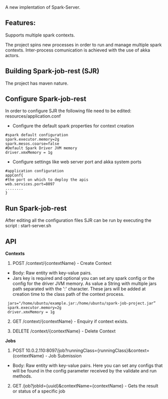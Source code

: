 A new implentation of Spark-Server.

## Features:

Supports multiple spark contexts.

The project spins new processes in order to run and manage multiple spark contexts. Inter-process comunication is achieved with the use of akka actors.

## Building Spark-job-rest (SJR)

The project has maven nature.

## Configure Spark-job-rest

In order to configure SJR the following file need to be edited: resources/application.conf

* Configure the default spark properties for context creation
``` 
#spark default configuration
spark.executor.memory=2g
spark.mesos.coarse=false
#Default Spark Driver JVM memory
driver.xmxMemory = 1g
```
* Configure settings like web server port and akka system ports
```
#application configuration
appConf{
#the port on which to deploy the apis
web.services.port=8097
........
}
```

## Run Spark-job-rest

After editing all the configuration files SJR can be run by executing the script : start-server.sh

## API

**Contexts**

1. POST /context/{contextName}  -  Create Context
  * Body:  Raw entity with key-value pairs. 
  * Jars key is required and optional you can set any spark config or the config for the driver JVM memory. As value a String with multiple jars path separated with the ':' character. These jars will be added at creation time to the class path of the context process.
```
 jars="/home/ubuntu/example.jar:/home/ubuntu/spark-job-project.jar”
 spark.executor.memory=2g
 driver.xmxMemory = 1g
```

2.  GET /context/{contextName}  -  Enquiry if context exists. 

3. DELETE /context/{contextName}  -  Delete Context

**Jobs**

1. POST 10.0.2.110:8097/job?runningClass={runningClass}&context={contextName}  - Job Submission 
  * Body:  Raw entity with key-value pairs. Here you can set any configs that will be found in the config parameter received by the validate and run methods.

2. GET /job?jobId={uuid}&contextName={contextName} - Gets the result or status of a specific job
